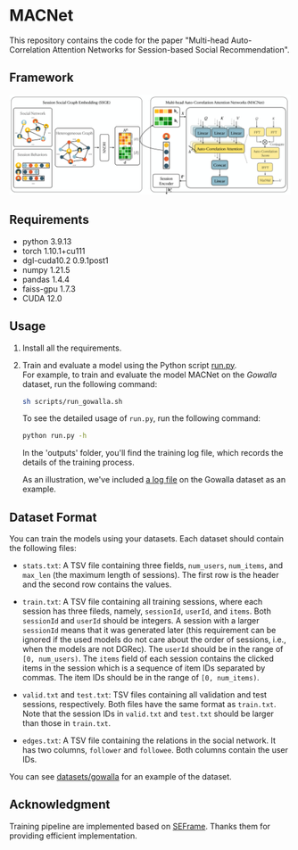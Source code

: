 # MACNet
This repository contains the code for the paper "Multi-head Auto-Correlation Attention Networks for Session-based Social Recommendation".

## Framework
![](model.jpeg)

## Requirements
- python 3.9.13
- torch 1.10.1+cu111
- dgl-cuda10.2 0.9.1post1
- numpy 1.21.5
- pandas 1.4.4 
- faiss-gpu 1.7.3
- CUDA 12.0

## Usage
1. Install all the requirements.

2. Train and evaluate a model using the Python script [run.py](run.py).  
   For example, to train and evaluate the model MACNet on the *Gowalla* dataset, run the following command:
   ```bash
   sh scripts/run_gowalla.sh
   ```

   To see the detailed usage of `run.py`, run the following command:
   ```bash
   python run.py -h
   ```

   In the 'outputs' folder, you'll find the training log file, which records the details of the training process. 
   
   As an illustration, we've included [a log file](outputs/2023-11-19-20-56-50-gowalla-MACNet.txt) on the Gowalla dataset as an example.

## Dataset Format
You can train the models using your datasets. Each dataset should contain the following files:

- `stats.txt`: A TSV file containing three fields, `num_users`, `num_items`, and `max_len` (the maximum length of sessions). The first row is the header and the second row contains the values.

- `train.txt`: A TSV file containing all training sessions, where each session has three fileds, namely, `sessionId`, `userId`, and `items`. Both `sessionId` and `userId` should be integers. A session with a larger `sessionId` means that it was generated later (this requirement can be ignored if the used models do not care about the order of sessions, i.e., when the models are not DGRec). The `userId` should be in the range of `[0, num_users)`. The `items` field of each session contains the clicked items in the session which is a sequence of item IDs separated by commas. The item IDs should be in the range of `[0, num_items)`.

- `valid.txt` and `test.txt`: TSV files containing all validation and test sessions, respectively. Both files have the same format as `train.txt`. Note that the session IDs in `valid.txt` and `test.txt` should be larger than those in `train.txt`.

- `edges.txt`: A TSV file containing the relations in the social network. It has two columns, `follower` and `followee`. Both columns contain the user IDs.

You can see [datasets/gowalla](datasets/gowalla) for an example of the dataset.


## Acknowledgment

Training pipeline are implemented based on [SEFrame](https://github.com/twchen/SEFrame). Thanks them for providing efficient implementation.
